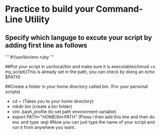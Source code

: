 # Practice to build your Command-Line Utility 

## Specify which languge to excute your script by adding first line as follows
 
'''
  #!/usr/bin/env ruby
'''

##Put your script in usr/local/bin and make sure it is executable(chmod +x my_script)(This is already set in the path, you can check by doing an echo $PATH)

##Create a folder in your home directory called bin. (For your personal scripts)

* cd ~ (Takes you to your home directory)
* mkdir bin (create a bin folder)
* vim .bash_profile (to set path environment variable)
* export PATH="$HOME/bin:$PATH" (Press i then add this line and then do esc and type :wq)
#Now you can just type the name of your script and run it from anywhere you want.
